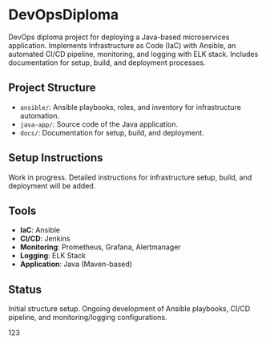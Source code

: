 # DevOpsDiploma
DevOps diploma project for deploying a Java-based microservices application. Implements Infrastructure as Code (IaC) with Ansible, an automated CI/CD pipeline, monitoring, and logging with ELK stack. Includes documentation for setup, build, and deployment processes.

## Project Structure
- `ansible/`: Ansible playbooks, roles, and inventory for infrastructure automation.
- `java-app/`: Source code of the Java application.
- `docs/`: Documentation for setup, build, and deployment.

## Setup Instructions
Work in progress. Detailed instructions for infrastructure setup, build, and deployment will be added.

## Tools
- **IaC**: Ansible
- **CI/CD**: Jenkins
- **Monitoring**: Prometheus, Grafana, Alertmanager
- **Logging**: ELK Stack
- **Application**: Java (Maven-based)

## Status
Initial structure setup. Ongoing development of Ansible playbooks, CI/CD pipeline, and monitoring/logging configurations.


123
